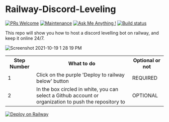 # Railway-Discord-Leveling

[![PRs Welcome](https://img.shields.io/badge/PRs-welcome-brightgreen.svg?style=flat-square)](http://makeapullrequest.com)
[![Maintenance](https://img.shields.io/badge/Maintained%3F-yes-green.svg)](https://github.com/Infinitybeond1/24-7-hosted-discord-levling)
[![Ask Me Anything !](https://img.shields.io/badge/Ask%20me-anything-1abc9c.svg)](https://github.com/Infinitybeond1/24-7-hosted-discord-levling)
[![Build status](https://img.shields.io/badge/build-passing-brightgreen)](https://github.com/Infinitybeond1/24-7-hosted-discord-levling)

This repo will show you how to host a discord levelling bot on railway, and keep it online 24/7.




![Screenshot 2021-10-19 1 28 19 PM](https://user-images.githubusercontent.com/88919270/137971602-97f03eaf-85d6-4a49-aa2c-8cc8a74d96e6.png)

<table>
  <tr>
    <th>Step Number</th>
    <th>What to do</th>
    <th>Optional or not</th>
  </tr>
  <tr>
    <td>1</td>
    <td>Click on the purple 'Deploy to railway below' button</td>
    <td>REQUIRED</td>
  </tr>
  <tr>
    <td>2</td>
    <td>In the box circled in white, you can select a Github account or organization to push the repository to</td>
    <td>OPTIONAL</td>
  </tr>
</table>














[![Deploy on Railway](https://railway.app/button.svg)](https://railway.app/new/template?template=https%3A%2F%2Fgithub.com%2FInfinitybeond1%2Fbetter-discord-ranking-system&envs=DISCORD_TOKEN&DISCORD_TOKENDesc=Enter+your+bots+token+&referralCode=LWOSmY)
